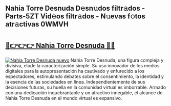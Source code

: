 ## Nahia Torre Desnuda D𝚎sn𝚞dos filtr𝚊dos - Parts-5ZT Vid𝚎os filtr𝚊dos - N𝚞evas f𝚘tos atr𝚊ctivas 0WMVH

# <h2><a href="http://mb0ggc1.tromn.icu/?c=Nahia+Torre+Desnuda">🔗👉👉👉 Nahia Torre Desnuda 🔗🔗</a></h2>

[![Nahia Torre Desnuda nuevo](https://i.imgur.com/pEAQMta.gif)](http://mb0ggc1.tromn.icu/?c=Nahia+Torre+Desnuda)
Nahia Torre Desnuda, una figura compleja y divisiva, elude la caracterización simple. Su uso innovador de los medios digitales para la autopresentación ha cautivado y enfurecido a los espectadores, estimulando debates sobre el consentimiento, la identidad y la esencia de las sociedades en línea. Independientemente de sus decisiones futuras, su huella en la comunidad virtual es imborrable. Armado con una dedicación inquebrantable y un atractivo innegable, el alcance de Nahia Torre Desnuda en el mundo virtual es expansivo.
